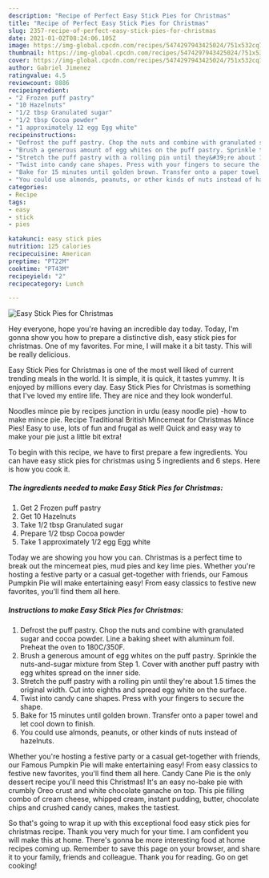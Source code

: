```yaml
---
description: "Recipe of Perfect Easy Stick Pies for Christmas"
title: "Recipe of Perfect Easy Stick Pies for Christmas"
slug: 2357-recipe-of-perfect-easy-stick-pies-for-christmas
date: 2021-01-02T08:24:06.105Z
image: https://img-global.cpcdn.com/recipes/5474297943425024/751x532cq70/easy-stick-pies-for-christmas-recipe-main-photo.jpg
thumbnail: https://img-global.cpcdn.com/recipes/5474297943425024/751x532cq70/easy-stick-pies-for-christmas-recipe-main-photo.jpg
cover: https://img-global.cpcdn.com/recipes/5474297943425024/751x532cq70/easy-stick-pies-for-christmas-recipe-main-photo.jpg
author: Gabriel Jimenez
ratingvalue: 4.5
reviewcount: 8886
recipeingredient:
- "2 Frozen puff pastry"
- "10 Hazelnuts"
- "1/2 tbsp Granulated sugar"
- "1/2 tbsp Cocoa powder"
- "1 approximately 12 egg Egg white"
recipeinstructions:
- "Defrost the puff pastry. Chop the nuts and combine with granulated sugar and cocoa powder. Line a baking sheet with aluminum foil. Preheat the oven to 180C/350F."
- "Brush a generous amount of egg whites on the puff pastry. Sprinkle the nuts-and-sugar mixture from Step 1. Cover with another puff pastry with egg whites spread on the inner side."
- "Stretch the puff pastry with a rolling pin until they&#39;re about 1.5 times the original width. Cut into eighths and spread egg white on the surface."
- "Twist into candy cane shapes. Press with your fingers to secure the shape."
- "Bake for 15 minutes until golden brown. Transfer onto a paper towel and let cool down to finish."
- "You could use almonds, peanuts, or other kinds of nuts instead of hazelnuts."
categories:
- Recipe
tags:
- easy
- stick
- pies

katakunci: easy stick pies 
nutrition: 125 calories
recipecuisine: American
preptime: "PT22M"
cooktime: "PT43M"
recipeyield: "2"
recipecategory: Lunch

---
```



![Easy Stick Pies for Christmas](https://img-global.cpcdn.com/recipes/5474297943425024/751x532cq70/easy-stick-pies-for-christmas-recipe-main-photo.jpg)

Hey everyone, hope you're having an incredible day today. Today, I'm gonna show you how to prepare a distinctive dish, easy stick pies for christmas. One of my favorites. For mine, I will make it a bit tasty. This will be really delicious.

Easy Stick Pies for Christmas is one of the most well liked of current trending meals in the world. It is simple, it is quick, it tastes yummy. It is enjoyed by millions every day. Easy Stick Pies for Christmas is something that I've loved my entire life. They are nice and they look wonderful.

Noodles mince pie by recipes junction in urdu (easy noodle pie) -how to make mince pie. Recipe Traditional British Mincemeat for Christmas Mince Pies! Easy to use, lots of fun and frugal as well! Quick and easy way to make your pie just a little bit extra!


To begin with this recipe, we have to first prepare a few ingredients. You can have easy stick pies for christmas using 5 ingredients and 6 steps. Here is how you cook it.

<!--inarticleads1-->

##### The ingredients needed to make Easy Stick Pies for Christmas:

1. Get 2 Frozen puff pastry
1. Get 10 Hazelnuts
1. Take 1/2 tbsp Granulated sugar
1. Prepare 1/2 tbsp Cocoa powder
1. Take 1 approximately 1/2 egg Egg white


Today we are showing you how you can. Christmas is a perfect time to break out the mincemeat pies, mud pies and key lime pies. Whether you&#39;re hosting a festive party or a casual get-together with friends, our Famous Pumpkin Pie will make entertaining easy! From easy classics to festive new favorites, you&#39;ll find them all here. 

<!--inarticleads2-->

##### Instructions to make Easy Stick Pies for Christmas:

1. Defrost the puff pastry. Chop the nuts and combine with granulated sugar and cocoa powder. Line a baking sheet with aluminum foil. Preheat the oven to 180C/350F.
1. Brush a generous amount of egg whites on the puff pastry. Sprinkle the nuts-and-sugar mixture from Step 1. Cover with another puff pastry with egg whites spread on the inner side.
1. Stretch the puff pastry with a rolling pin until they&#39;re about 1.5 times the original width. Cut into eighths and spread egg white on the surface.
1. Twist into candy cane shapes. Press with your fingers to secure the shape.
1. Bake for 15 minutes until golden brown. Transfer onto a paper towel and let cool down to finish.
1. You could use almonds, peanuts, or other kinds of nuts instead of hazelnuts.


Whether you&#39;re hosting a festive party or a casual get-together with friends, our Famous Pumpkin Pie will make entertaining easy! From easy classics to festive new favorites, you&#39;ll find them all here. Candy Cane Pie is the only dessert recipe you&#39;ll need this Christmas! It&#39;s an easy no-bake pie with crumbly Oreo crust and white chocolate ganache on top. This pie filling combo of cream cheese, whipped cream, instant pudding, butter, chocolate chips and crushed candy canes, makes the tastiest. 

So that's going to wrap it up with this exceptional food easy stick pies for christmas recipe. Thank you very much for your time. I am confident you will make this at home. There's gonna be more interesting food at home recipes coming up. Remember to save this page on your browser, and share it to your family, friends and colleague. Thank you for reading. Go on get cooking!
